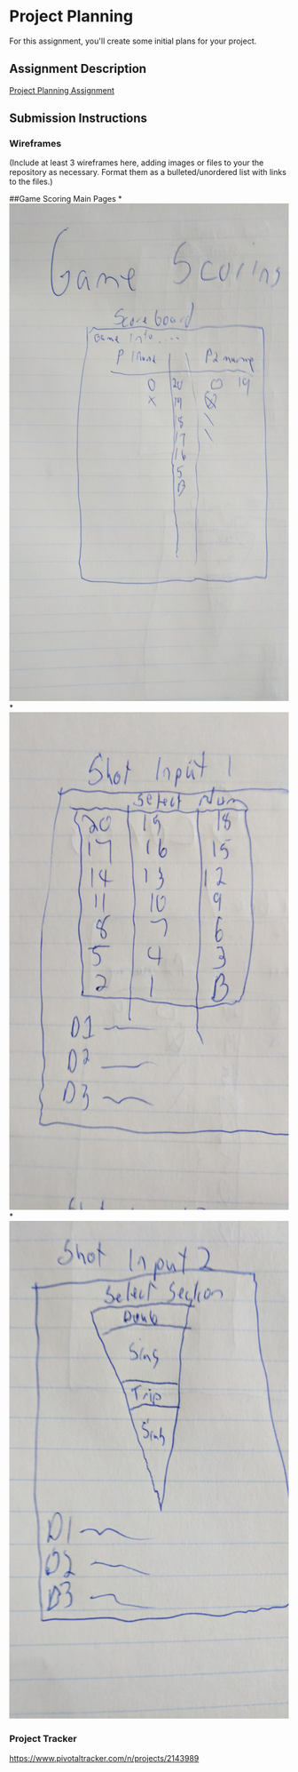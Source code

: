# Project Planning
For this assignment, you'll create some initial plans for your project.

## Assignment Description
[Project Planning Assignment](https://education.launchcode.org/liftoff/assignments/planning/)

## Submission Instructions

### Wireframes

(Include at least 3 wireframes here, adding images or files to your the repository as necessary. Format them as a bulleted/unordered list with links to the files.)

##Game Scoring Main Pages
*![Scoreboard](https://github.com/BigKev47/liftoff-assignments/blob/master/P3-Project_Planning/scoreboard.jpg)
*![Dart Input 1](https://github.com/BigKev47/liftoff-assignments/blob/master/P3-Project_Planning/Input1.jpg)
*![Dart Input 2](https://github.com/BigKev47/liftoff-assignments/blob/master/P3-Project_Planning/Input2.jpg)



### Project Tracker

https://www.pivotaltracker.com/n/projects/2143989
